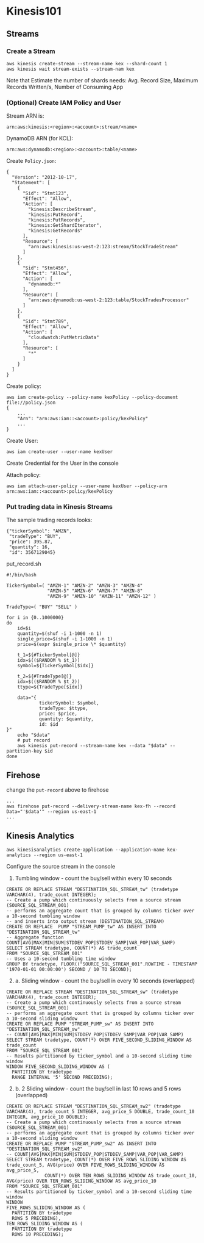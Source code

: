 # Kinesis101

## Streams
### Create a Stream
```
aws kinesis create-stream --stream-name kex --shard-count 1
aws kinesis wait stream-exists --stream-nam kex
```
Note that Estimate the number of shards needs: Avg. Record Size, Maximum Records Written/s, Number of Consuming App

### (Optional) Create IAM Policy and User
Stream ARN is:
```
arn:aws:kinesis:<region>:<account>:stream/<name>
```
DynamoDB ARN (for KCL):
```
arn:aws:dynamodb:<region>:<account>:table/<name>
```
Create `Policy.json`:
```
{
  "Version": "2012-10-17",
  "Statement": [
    {
      "Sid": "Stmt123",
      "Effect": "Allow",
      "Action": [
        "kinesis:DescribeStream",
        "kinesis:PutRecord",
        "kinesis:PutRecords",
        "kinesis:GetShardIterator",
        "kinesis:GetRecords"
      ],
      "Resource": [
        "arn:aws:kinesis:us-west-2:123:stream/StockTradeStream"
      ]
    },
    {
      "Sid": "Stmt456",
      "Effect": "Allow",
      "Action": [
        "dynamodb:*"
      ],
      "Resource": [
        "arn:aws:dynamodb:us-west-2:123:table/StockTradesProcessor"
      ]
    },
    {
      "Sid": "Stmt789",
      "Effect": "Allow",
      "Action": [
        "cloudwatch:PutMetricData"
      ],
      "Resource": [
        "*"
      ]
    }
  ]
}
```
Create policy:
```
aws iam create-policy --policy-name kexPolicy --policy-document file://policy.json
{
    ...
    "Arn": "arn:aws:iam::<account>:policy/kexPolicy"
    ...
}
```

Create User:
```
aws iam create-user --user-name kexUser
```

Create Credential for the User in the console

Attach policy:
```
aws iam attach-user-policy --user-name kexUser --policy-arn arn:aws:iam::<account>:policy/kexPolicy
```

### Put trading data in Kinesis Streams
The sample trading records looks:
```
{"tickerSymbol": "AMZN", 
 "tradeType": "BUY", 
 "price": 395.87,
 "quantity": 16, 
 "id": 3567129045}
```

put_record.sh
```
#!/bin/bash

TickerSymbol=( "AMZN-1" "AMZN-2" "AMZN-3" "AMZN-4"
               "AMZN-5" "AMZN-6" "AMZN-7" "AMZN-8"
               "AMZN-9" "AMZN-10" "AMZN-11" "AMZN-12" )

TradeType=( "BUY" "SELL" )

for i in {0..1000000}
do
    id=$i
    quantity=$(shuf -i 1-1000 -n 1)
    single_price=$(shuf -i 1-1000 -n 1)
    price=$(expr $single_price \* $quantity)

    t_1=${#TickerSymbol[@]}
    idx=$(($RANDOM % $t_1))
    symbol=${TickerSymbol[$idx]}

    t_2=${#TradeType[@]}
    idx=$(($RANDOM % $t_2))
    ttype=${TradeType[$idx]}

    data="{
            tickerSymbol: $symbol, 
            tradeType: $ttype,
            price: $price,
            quantity: $quantity,
            id: $id
}"
    echo "$data"
    # put record
    aws kinesis put-record --stream-name kex --data "$data" --partition-key $id
done
```

## Firehose
change the `put-record` above to firehose
```
...
aws firehose put-record --delivery-stream-name kex-fh --record Data="'$data'" --region us-east-1
...
```

## Kinesis Analytics
```
aws kinesisanalytics create-application --application-name kex-analytics --region us-east-1
```
Configure the source stream in the console

1. Tumbling window - count the buy/sell within every 10 seconds
```
CREATE OR REPLACE STREAM "DESTINATION_SQL_STREAM_tw" (tradetype VARCHAR(4), trade_count INTEGER);
-- Create a pump which continuously selects from a source stream (SOURCE_SQL_STREAM_001)
-- performs an aggregate count that is grouped by columns ticker over a 10-second tumbling window
-- and inserts into output stream (DESTINATION_SQL_STREAM)
CREATE OR REPLACE  PUMP "STREAM_PUMP_tw" AS INSERT INTO "DESTINATION_SQL_STREAM_tw"
-- Aggregate function COUNT|AVG|MAX|MIN|SUM|STDDEV_POP|STDDEV_SAMP|VAR_POP|VAR_SAMP)
SELECT STREAM tradetype, COUNT(*) AS trade_count
FROM "SOURCE_SQL_STREAM_001"
-- Uses a 10-second tumbling time window
GROUP BY tradetype, FLOOR(("SOURCE_SQL_STREAM_001".ROWTIME - TIMESTAMP '1970-01-01 00:00:00') SECOND / 10 TO SECOND);
```

2. a. Sliding window - count the buy/sell in every 10 seconds (overlapped)
```
CREATE OR REPLACE STREAM "DESTINATION_SQL_STREAM_sw" (tradetype VARCHAR(4), trade_count INTEGER);
-- Create a pump which continuously selects from a source stream (SOURCE_SQL_STREAM_001)
-- performs an aggregate count that is grouped by columns ticker over a 10-second sliding window
CREATE OR REPLACE PUMP "STREAM_PUMP_sw" AS INSERT INTO "DESTINATION_SQL_STREAM_sw"
-- COUNT|AVG|MAX|MIN|SUM|STDDEV_POP|STDDEV_SAMP|VAR_POP|VAR_SAMP)
SELECT STREAM tradetype, COUNT(*) OVER FIVE_SECOND_SLIDING_WINDOW AS trade_count
FROM "SOURCE_SQL_STREAM_001"
-- Results partitioned by ticker_symbol and a 10-second sliding time window 
WINDOW FIVE_SECOND_SLIDING_WINDOW AS (
  PARTITION BY tradetype
  RANGE INTERVAL '5' SECOND PRECEDING);
```
2. b. 2 Sliding window - count the buy/sell in last 10 rows and 5 rows (overlapped)
```
CREATE OR REPLACE STREAM "DESTINATION_SQL_STREAM_sw2" (tradetype VARCHAR(4), trade_count_5 INTEGER, avg_price_5 DOUBLE, trade_count_10 INTEGER, avg_price_10 DOUBLE);
-- Create a pump which continuously selects from a source stream (SOURCE_SQL_STREAM_001)
-- performs an aggregate count that is grouped by columns ticker over a 10-second sliding window
CREATE OR REPLACE PUMP "STREAM_PUMP_sw2" AS INSERT INTO "DESTINATION_SQL_STREAM_sw2"
-- COUNT|AVG|MAX|MIN|SUM|STDDEV_POP|STDDEV_SAMP|VAR_POP|VAR_SAMP)
SELECT STREAM tradetype, COUNT(*) OVER FIVE_ROWS_SLIDING_WINDOW AS trade_count_5, AVG(price) OVER FIVE_ROWS_SLIDING_WINDOW AS avg_price_5,
              COUNT(*) OVER TEN_ROWS_SLIDING_WINDOW AS trade_count_10, AVG(price) OVER TEN_ROWS_SLIDING_WINDOW AS avg_price_10
FROM "SOURCE_SQL_STREAM_001"
-- Results partitioned by ticker_symbol and a 10-second sliding time window 
WINDOW 
FIVE_ROWS_SLIDING_WINDOW AS (
  PARTITION BY tradetype
  ROWS 5 PRECEDING),
TEN_ROWS_SLIDING_WINDOW AS (
  PARTITION BY tradetype
  ROWS 10 PRECEDING);
```

